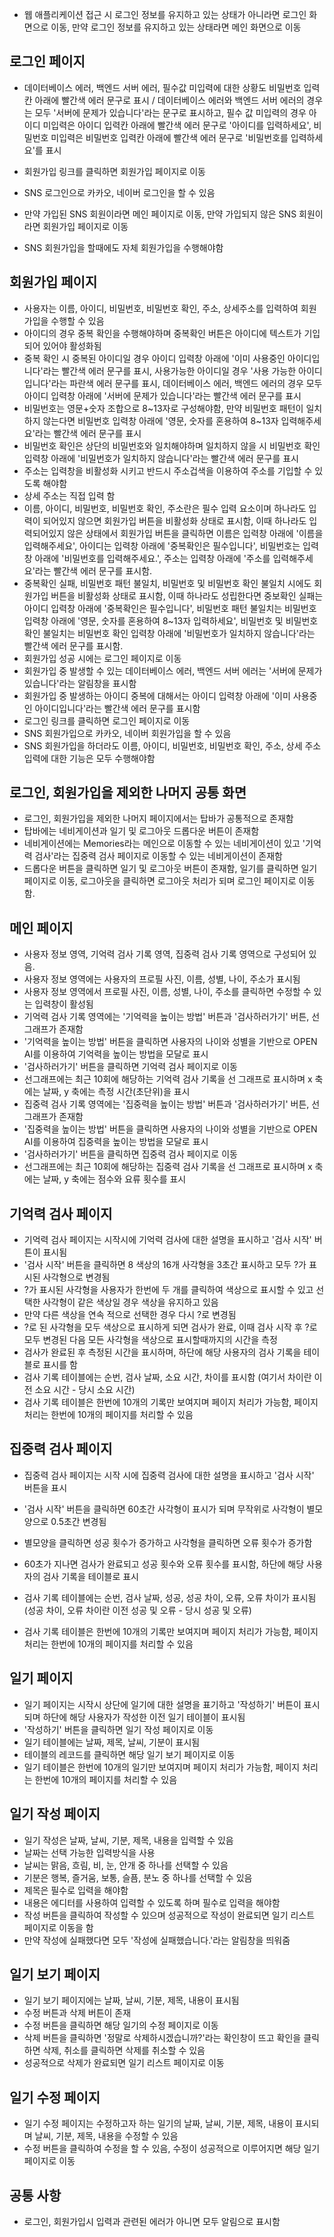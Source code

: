 - 웹 애플리케이션 접근 시 로그인 정보를 유지하고 있는 상태가 아니라면 로그인 화면으로 이동, 만약 로그인 정보를 유지하고 있는 상태라면 메인 화면으로 이동

## 로그인 페이지

- 데이터베이스 에러, 백엔드 서버 에러, 필수값 미입력에 대한 상황도 비밀번호 입력칸 아래에 빨간색 에러 문구로 표시 / 데이터베이스 에러와 백엔드 서버 에러의 경우는 모두 '서버에 문제가 있습니다'라는 문구로 표시하고, 필수 값 미입력의 경우 아이디 미입력은 아이디 입력칸 아래에 빨간색 에러 문구로 '아이디를 입력하세요', 비밀번호 미입력은 비밀번호 입력칸 아래에 빨간색 에러 문구로 '비밀번호를 입력하세요'를 표시

- 회원가입 링크를 클릭하면 회원가입 페이지로 이동
- SNS 로그인으로 카카오, 네이버 로그인을 할 수 있음
- 만약 가입된 SNS 회원이라면 메인 페이지로 이동, 만약 가입되지 않은 SNS 회원이라면 회원가입 페이지로 이동

- SNS 회원가입을 할때에도 자체 회원가입을 수행해야함

## 회원가입 페이지

- 사용자는 이름, 아이디, 비밀번호, 비밀번호 확인, 주소, 상세주소를 입력하여 회원가입을 수행할 수 있음
- 아이디의 경우 중복 확인을 수행해야하며 중복확인 버튼은 아이디에 텍스트가 기입되어 있어야 활성화됨
- 중복 확인 시 중복된 아이디일 경우 아이디 입력창 아래에 '이미 사용중인 아이디입니다'라는 빨간색 에러 문구를 표시, 사용가능한 아이디일 경우 '사용 가능한 아이디입니다'라는 파란색 에러 문구를 표시, 데이터베이스 에러, 백엔드 에러의 경우 모두 아이디 입력창 아래에 '서버에 문제가 있습니다'라는 빨간색 에러 문구를 표시
- 비밀번호는 영문+숫자 조합으로 8~13자로 구성해야함, 만약 비밀번호 패턴이 일치하지 않는다면 비밀번호 입력창 아래에 '영문, 숫자를 혼용하여 8~13자 입력해주세요'라는 빨간색 에러 문구를 표시
- 비밀번호 확인은 상단의 비밀번호와 일치해야하며 일치하지 않을 시 비밀번호 확인 입력창 아래에 '비밀번호가 일치하지 않습니다'라는 빨간색 에러 문구를 표시
- 주소는 입력창을 비활성화 시키고 반드시 주소겁색을 이용하여 주소를 기입할 수 있도록 해야함
- 상세 주소는 직접 입력 함
- 이름, 아이디, 비밀번호, 비밀번호 확인, 주소란은 필수 입력 요소이며 하나라도 입력이 되어있지 않으면 회원가입 버튼을 비활성화 상태로 표시함, 이때 하나라도 입력되어있지 않은 상태에서 회원가입 버튼을 클릭하면 이름은 입력창 아래에 '이름을 입력해주세요', 아이디는 입력창 아래에 '중복확인은 필수입니다', 비밀번호는 입력창 아래에 '비밀번호를 입력해주세요.', 주소는 입력창 아래에 '주소를 입력해주세요'라는 빨간색 에러 문구를 표시함.
- 중복확인 실패, 비밀번호 패턴 불일치, 비밀번호 및 비밀번호 확인 불일치 시에도 회원가입 버튼을 비활성화 상태로 표시함, 이때 하나라도 성립한다면 중보확인 실패는 아이디 입력창 아래에 '중복확인은 필수입니다', 비밀번호 패턴 불일치는 비밀번호 입력창 아래에 '영문, 숫자를 혼용하여 8~13자 입력하세요', 비밀번호 및 비밀번호 확인 불일치는 비밀번호 확인 입력창 아래에 '비밀번호가 일치하지 않습니다'라는 빨간색 에러 문구를 표시함.
- 회원가입 성공 시에는 로그인 페이지로 이동
- 회원가입 중 발생할 수 있는 데이터베이스 에러, 백엔드 서버 에러는 '서버에 문제가 있습니다'라는 알림창을 표시함
- 회원가입 중 발생하는 아이디 중복에 대해서는 아이디 입력창 아래에 '이미 사용중인 아이디입니다'라는 빨간색 에러 문구를 표시함
- 로그인 링크를 클릭하면 로그인 페이지로 이동
- SNS 회원가입으로 카카오, 네이버 회원가입을 할 수 있음
- SNS 회원가입을 하더라도 이름, 아이디, 비밀번호, 비밀번호 확인, 주소, 상세 주소 입력에 대한 기능은 모두 수행해야함

## 로그인, 회원가입을 제외한 나머지 공통 화면

- 로그인, 회원가입을 제외한 나머지 페이지에서는 탑바가 공통적으로 존재함
- 탑바에는 네비게이션과 일기 및 로그아웃 드롭다운 버튼이 존재함
- 네비게이션에는 Memories라는 메인으로 이동할 수 있는 네비게이션이 있고 '기억력 검사'라는 집중력 검사 페이지로 이동할 수 있는 네비게이션이 존재함
- 드롭다운 버튼을 클릭하면 일기 및 로그아웃 버튼이 존재함, 일기를 클릭하면 일기 페이지로 이동, 로그아웃을 클릭하면 로그아웃 처리가 되며 로그인 페이지로 이동함.

## 메인 페이지

- 사용자 정보 영역, 기억력 검사 기록 영역, 집중력 검사 기록 영역으로 구성되어 있음.
- 사용자 정보 영역에는 사용자의 프로필 사진, 이름, 성별, 나이, 주소가 표시됨
- 사용자 정보 영역에서 프로필 사진, 이름, 성별, 나이, 주소를 클릭하면 수정할 수 있는 입력창이 활성됨
- 기억력 검사 기록 영역에는 '기억력을 높이는 방법' 버튼과 '검사하러가기' 버튼, 선그래프가 존재함
- '기억력을 높이는 방법' 버튼을 클릭하면 사용자의 나이와 성별을 기반으로 OPEN AI를 이용하여 기억력을 높이는 방법을 모달로 표시
- '검사하러가기' 버튼을 클릭하면 기억력 검사 페이지로 이동
- 선그래프에는 최근 10회에 해당하는 기억력 검사 기록을 선 그래프로 표시하며 x 축에는 날짜, y 축에는 측정 시간(초단위)을 표시
- 집중력 검사 기록 영역에는 '집중력을 높이는 방법' 버튼과 '검사하러가기' 버튼, 선그래프가 존재함
- '집중력을 높이는 방법' 버튼을 클릭하면 사용자의 나이와 성별을 기반으로 OPEN AI를 이용하여 집중력을 높이는 방법을 모달로 표시
- '검사하러가기' 버튼을 클릭하면 집중력 검사 페이지로 이동
- 선그래프에는 최근 10회에 해당하는 집중력 검사 기록을 선 그래프로 표시하며 x 축에는 날짜, y 축에는 점수와 요류 횟수를 표시

## 기억력 검사 페이지

- 기억력 검사 페이지는 시작시에 기억력 검사에 대한 설명을 표시하고 '검사 시작' 버튼이 표시됨
- '검사 시작' 버튼을 클릭하면 8 색상의 16개 사각형을 3초간 표시하고 모두 ?가 표시된 사각형으로 변경됨
- ?가 표시된 사각형을 사용자가 한번에 두 개를 클릭하여 색상으로 표시할 수 있고 선택한 사각형이 같은 색상일 경우 색상을 유지하고 있음
- 만약 다른 색상을 연속 적으로 선택한 경우 다시 ?로 변경됨
- ?로 된 사각형을 모두 색상으로 표시하게 되면 검사가 완료, 이때 검사 시작 후 ?로 모두 변경된 다음 모든 사각형을 색상으로 표시할때까지의 시간을 측정
- 검사가 완료된 후 측정된 시간을 표시하며, 하단에 해당 사용자의 검사 기록을 테이블로 표시를 함
- 검사 기록 테이블에는 순번, 검사 날짜, 소요 시간, 차이를 표시함 (여기서 차이란 이전 소요 시간 - 당시 소요 시간)
- 검사 기록 테이블은 한번에 10개의 기록만 보여지며 페이지 처리가 가능함, 페이지 처리는 한번에 10개의 페이지를 처리할 수 있음


## 집중력 검사 페이지

- 집중력 검사 페이지는 시작 시에 집중력 검사에 대한 설명을 표시하고 '검사 시작' 버튼을 표시

- '검사 시작' 버튼을 클릭하면 60초간 사각형이 표시가 되며 무작위로 사각형이 별모양으로 0.5초간 변경됨
- 별모양을 클릭하면 성공 횟수가 증가하고 사각형을 클릭하면 오류 횟수가 증가함
- 60초가 지나면 검사가 완료되고 성공 횟수와 오류 횟수를 표시함, 하단에 해당 사용자의 검사 기록을 테이블로 표시
- 검사 기록 테이블에는 순번, 검사 날짜, 성공, 성공 차이, 오류, 오류 차이가 표시됨 (성공 차이, 오류 차이란 이전 성공 및 오류 - 당시 성공 및 오류)
- 검사 기록 테이블은 한번에 10개의 기록만 보여지며 페이지 처리가 가능함, 페이지 처리는 한번에 10개의 페이지를 처리할 수 있음

## 일기 페이지

- 일기 페이지는 시작시 상단에 일기에 대한 설명을 표기하고 '작성하기' 버튼이 표시되며 하단에 해당 사용자가 작성한 이전 일기 테이블이 표시됨
- '작성하기' 버튼을 클릭하면 일기 작성 페이지로 이동
- 일기 테이블에는 날짜, 제목, 날씨, 기분이 표시됨
- 테이블의 레코드를 클릭하면 해당 일기 보기 페이지로 이동
- 일기 테이블은 한번에 10개의 일기만 보여지며 페이지 처리가 가능함, 페이지 처리는 한번에 10개의 페이지를 처리할 수 있음

## 일기 작성 페이지

- 일기 작성은 날짜, 날씨, 기분, 제목, 내용을 입력할 수 있음
- 날짜는 선택 가능한 입력방식을 사용
- 날씨는 맑음, 흐림, 비, 눈, 안개 중 하나를 선택할 수 있음
- 기분은 행복, 즐거움, 보통, 슬픔, 분노 중 하나를 선택할 수 있음
- 제목은 필수로 입력을 해야함
- 내용은 에디터를 사용하여 입력할 수 있도록 하며 필수로 입력을 해야함
- 작성 버튼을 클릭하여 작성할 수 있으며 성공적으로 작성이 완료되면 일기 리스트 페이지로 이동을 함
- 만약 작성에 실패했다면 모두 '작성에 실패했습니다.'라는 알림창을 띄워줌

## 일기 보기 페이지

- 일기 보기 페이지에는 날짜, 날씨, 기분, 제목, 내용이 표시됨
- 수정 버튼과 삭제 버튼이 존재
- 수정 버튼을 클릭하면 해당 일기의 수정 페이지로 이동
- 삭제 버튼을 클릭하면 '정말로 삭제하시겠습니까?'라는 확인창이 뜨고 확인을 클릭하면 삭제, 취소를 클릭하면 삭제를 취소할 수 있음
- 성공적으로 삭제가 완료되면 일기 리스트 페이지로 이동

## 일기 수정 페이지

- 일기 수정 페이지는 수정하고자 하는 일기의 날짜, 날씨, 기분, 제목, 내용이 표시되며 날씨, 기분, 제목, 내용을 수정할 수 있음
- 수정 버튼을 클릭하여 수정을 할 수 있음, 수정이 성공적으로 이루어지면 해당 일기 페이지로 이동

## 공통 사항

- 로그인, 회원가입시 입력과 관련된 에러가 아니면 모두 알림으로 표시함

